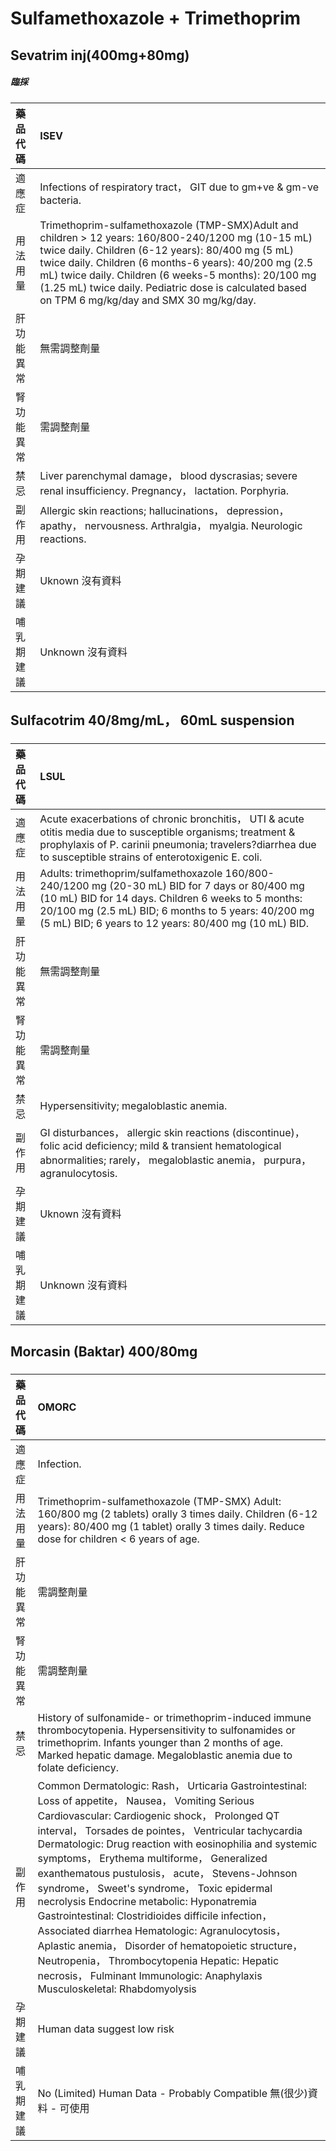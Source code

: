 # Sulfamethoxazole + Trimethoprim

## Sevatrim inj(400mg+80mg)

##### 臨採

| 藥品代碼   | ISEV                                                                                                                                                                                                                                                                                                                                                                          |
|:-----------|:------------------------------------------------------------------------------------------------------------------------------------------------------------------------------------------------------------------------------------------------------------------------------------------------------------------------------------------------------------------------------|
| 適應症     | Infections of respiratory tract， GIT due to gm+ve & gm-ve bacteria.                                                                                                                                                                                                                                                                                                          |
| 用法用量   | Trimethoprim-sulfamethoxazole (TMP-SMX)Adult and children > 12 years: 160/800-240/1200 mg (10-15 mL) twice daily. Children (6-12 years): 80/400 mg (5 mL) twice daily. Children (6 months-6 years): 40/200 mg (2.5 mL) twice daily. Children (6 weeks-5 months): 20/100 mg (1.25 mL) twice daily. Pediatric dose is calculated based on TPM 6 mg/kg/day and SMX 30 mg/kg/day. |
| 肝功能異常 | 無需調整劑量                                                                                                                                                                                                                                                                                                                                                                  |
| 腎功能異常 | 需調整劑量                                                                                                                                                                                                                                                                                                                                                                    |
| 禁忌       | Liver parenchymal damage， blood dyscrasias; severe renal insufficiency. Pregnancy， lactation. Porphyria.                                                                                                                                                                                                                                                                    |
| 副作用     | Allergic skin reactions; hallucinations， depression， apathy， nervousness. Arthralgia， myalgia. Neurologic reactions.                                                                                                                                                                                                                                                      |
| 孕期建議   | Uknown 沒有資料                                                                                                                                                                                                                                                                                                                                                               |
| 哺乳期建議 | Unknown 沒有資料                                                                                                                                                                                                                                                                                                                                                              |

## Sulfacotrim 40/8mg/mL， 60mL suspension

##### 

| 藥品代碼   | LSUL                                                                                                                                                                                                                                                                   |
|:-----------|:-----------------------------------------------------------------------------------------------------------------------------------------------------------------------------------------------------------------------------------------------------------------------|
| 適應症     | Acute exacerbations of chronic bronchitis， UTI & acute otitis media due to susceptible organisms; treatment & prophylaxis of P. carinii pneumonia; travelers?diarrhea due to susceptible strains of enterotoxigenic E. coli.                                          |
| 用法用量   | Adults: trimethoprim/sulfamethoxazole 160/800-240/1200 mg (20-30 mL) BID for 7 days or 80/400 mg (10 mL) BID for 14 days. Children 6 weeks to 5 months: 20/100 mg (2.5 mL) BID; 6 months to 5 years: 40/200 mg (5 mL) BID; 6 years to 12 years: 80/400 mg (10 mL) BID. |
| 肝功能異常 | 無需調整劑量                                                                                                                                                                                                                                                           |
| 腎功能異常 | 需調整劑量                                                                                                                                                                                                                                                             |
| 禁忌       | Hypersensitivity; megaloblastic anemia.                                                                                                                                                                                                                                |
| 副作用     | GI disturbances， allergic skin reactions (discontinue)， folic acid deficiency; mild & transient hematological abnormalities; rarely， megaloblastic anemia， purpura， agranulocytosis.                                                                              |
| 孕期建議   | Uknown 沒有資料                                                                                                                                                                                                                                                        |
| 哺乳期建議 | Unknown 沒有資料                                                                                                                                                                                                                                                       |

## Morcasin (Baktar) 400/80mg

##### 

| 藥品代碼   | OMORC                                                                                                                                                                                                                                                                                                                                                                                                                                                                                                                                                                                                                                                                                                                                                                |
|:-----------|:---------------------------------------------------------------------------------------------------------------------------------------------------------------------------------------------------------------------------------------------------------------------------------------------------------------------------------------------------------------------------------------------------------------------------------------------------------------------------------------------------------------------------------------------------------------------------------------------------------------------------------------------------------------------------------------------------------------------------------------------------------------------|
| 適應症     | Infection.                                                                                                                                                                                                                                                                                                                                                                                                                                                                                                                                                                                                                                                                                                                                                           |
| 用法用量   | Trimethoprim-sulfamethoxazole (TMP-SMX) Adult: 160/800 mg (2 tablets) orally 3 times daily. Children (6-12 years): 80/400 mg (1 tablet) orally 3 times daily. Reduce dose for children < 6 years of age.                                                                                                                                                                                                                                                                                                                                                                                                                                                                                                                                                             |
| 肝功能異常 | 需調整劑量                                                                                                                                                                                                                                                                                                                                                                                                                                                                                                                                                                                                                                                                                                                                                           |
| 腎功能異常 | 需調整劑量                                                                                                                                                                                                                                                                                                                                                                                                                                                                                                                                                                                                                                                                                                                                                           |
| 禁忌       | History of sulfonamide- or trimethoprim-induced immune thrombocytopenia. Hypersensitivity to sulfonamides or trimethoprim. Infants younger than 2 months of age. Marked hepatic damage. Megaloblastic anemia due to folate deficiency.                                                                                                                                                                                                                                                                                                                                                                                                                                                                                                                               |
| 副作用     | Common Dermatologic: Rash， Urticaria Gastrointestinal: Loss of appetite， Nausea， Vomiting Serious Cardiovascular: Cardiogenic shock， Prolonged QT interval， Torsades de pointes， Ventricular tachycardia Dermatologic: Drug reaction with eosinophilia and systemic symptoms， Erythema multiforme， Generalized exanthematous pustulosis， acute， Stevens-Johnson syndrome， Sweet's syndrome， Toxic epidermal necrolysis Endocrine metabolic: Hyponatremia Gastrointestinal: Clostridioides difficile infection， Associated diarrhea Hematologic: Agranulocytosis， Aplastic anemia， Disorder of hematopoietic structure， Neutropenia， Thrombocytopenia Hepatic: Hepatic necrosis， Fulminant Immunologic: Anaphylaxis Musculoskeletal: Rhabdomyolysis |
| 孕期建議   | Human data suggest low risk                                                                                                                                                                                                                                                                                                                                                                                                                                                                                                                                                                                                                                                                                                                                          |
| 哺乳期建議 | No (Limited) Human Data - Probably Compatible 無(很少)資料 - 可使用                                                                                                                                                                                                                                                                                                                                                                                                                                                                                                                                                                                                                                                                                                  |

